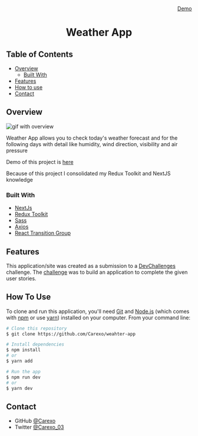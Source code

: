 

  <p align="right">
    <a href="https://weahter-app-ire5y35u3-carexo.vercel.app/">
      Demo
    </a>
  </p>

  <h1 align="center">Weather App</h1>


## Table of Contents

- [Overview](#overview)
    - [Built With](#built-with)
- [Features](#features)
- [How to use](#how-to-use)
- [Contact](#contact)


## Overview

![gif with overview](https://media4.giphy.com/media/1v1OykSW33iqmHviLc/giphy.gif?cid=790b7611085ff20cc86894c367a757f3834948cd04b4fc4b&rid=giphy.gif&ct=g)


Weather App allows you to check today's weather forecast and for the following days with detail like humidity, wind direction, visibility and air pressure

Demo of this project is [here](https://weahter-app-ire5y35u3-carexo.vercel.app/)

Because of this project I consolidated my Redux Toolkit and NextJS knowledge

### Built With

- [NextJs](https://nextjs.org/)
- [Redux Toolkit](https://redux-toolkit.js.org/)
- [Sass](https://sass-lang.com/)
- [Axios](https://github.com/axios/axios)
- [React Transition Group](http://reactcommunity.org/react-transition-group/)

## Features

This application/site was created as a submission to a [DevChallenges](https://devchallenges.io/challenges) challenge. The [challenge](https://devchallenges.io/challenges/mM1UIenRhK808W8qmLWv) was to build an application to complete the given user stories.


## How To Use

To clone and run this application, you'll need [Git](https://git-scm.com) and [Node.js](https://nodejs.org/en/download/) (which comes with [npm](http://npmjs.com) or use [yarn](https://yarnpkg.com/)) installed on your computer. From your command line:

```bash
# Clone this repository
$ git clone https://github.com/Carexo/weahter-app

# Install dependencies
$ npm install
# or
$ yarn add

# Run the app
$ npm run dev
# or
$ yarn dev
```


## Contact

- GitHub [@Carexo](https://github.com/Carexo)
- Twitter [@Carexo_03](https://twitter.com/Carexo_03)
